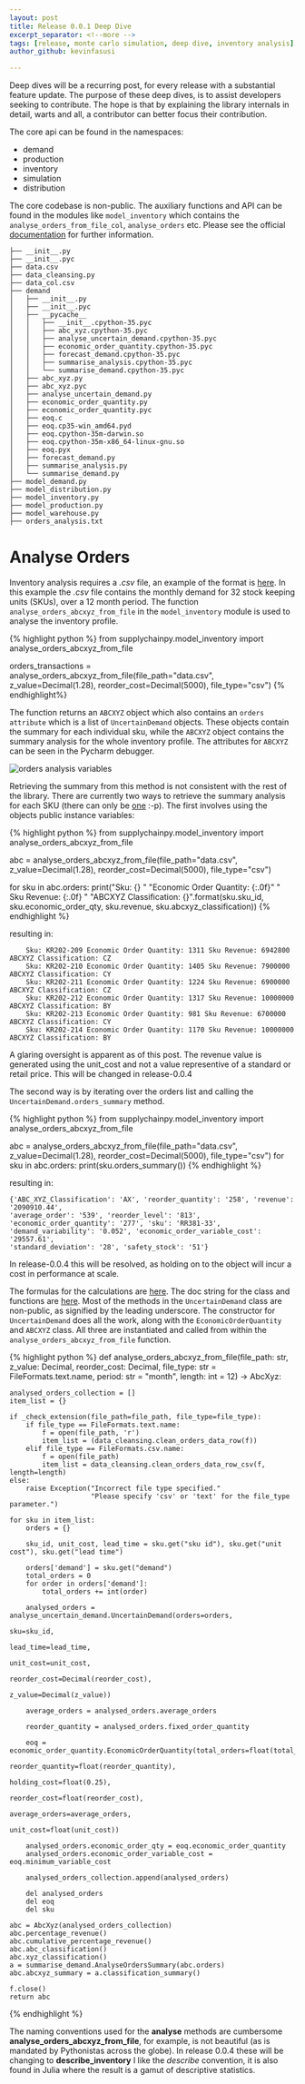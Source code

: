 ```yaml
---
layout: post
title: Release 0.0.1 Deep Dive
excerpt_separator: <!--more -->
tags: [release, monte carlo simulation, deep dive, inventory analysis]
author_github: kevinfasusi

---
```

<div class="well container-fluid  well-sm  ">
	<p>Deep dives will be a recurring post, for every release with a substantial feature update. The purpose of these deep 
        dives, is to assist developers seeking to contribute. The hope is that by explaining the library internals in detail,
        warts and all, a contributor can better focus their contribution.</p>
</div>

<!--more -->

The core api can be found in the namespaces:

- demand
- production
- inventory
- simulation
- distribution



The core codebase is non-public. The auxiliary functions and API can be found in the modules like `model_inventory`
which contains the `analyse_orders_from_file_col`, `analyse_orders` etc. Please see the official [documentation](http://supplychainpy.readthedocs.org/en/latest/py-modindex.html) 
for further information.

~~~~~
├── __init__.py
├── __init__.pyc
├── data.csv
├── data_cleansing.py
├── data_col.csv
├── demand
│   ├── __init__.py
│   ├── __init__.pyc
│   ├── __pycache__
│   │   ├── __init__.cpython-35.pyc
│   │   ├── abc_xyz.cpython-35.pyc
│   │   ├── analyse_uncertain_demand.cpython-35.pyc
│   │   ├── economic_order_quantity.cpython-35.pyc
│   │   ├── forecast_demand.cpython-35.pyc
│   │   ├── summarise_analysis.cpython-35.pyc
│   │   └── summarise_demand.cpython-35.pyc
│   ├── abc_xyz.py
│   ├── abc_xyz.pyc
│   ├── analyse_uncertain_demand.py
│   ├── economic_order_quantity.py
│   ├── economic_order_quantity.pyc
│   ├── eoq.c
│   ├── eoq.cp35-win_amd64.pyd
│   ├── eoq.cpython-35m-darwin.so
│   ├── eoq.cpython-35m-x86_64-linux-gnu.so
│   ├── eoq.pyx
│   ├── forecast_demand.py
│   ├── summarise_analysis.py
│   └── summarise_demand.py
├── model_demand.py
├── model_distribution.py
├── model_inventory.py
├── model_production.py
├── model_warehouse.py
├── orders_analysis.txt
~~~~~

# Analyse Orders

Inventory analysis requires a *.csv* file, an example of the format is
[here](https://raw.githubusercontent.com/KevinFasusi/supplychainpy/master/supplychainpy/data.csv). In this example the 
*.csv* file contains the monthly demand for 32 stock keeping units (SKUs), over a 12 month period. The function `analyse_orders_abcxyz_from_file` in
the `model_inventory` module is used to analyse the inventory profile.

{% highlight python %}
from supplychainpy.model_inventory import analyse_orders_abcxyz_from_file

orders_transactions = analyse_orders_abcxyz_from_file(file_path="data.csv",
                                                      z_value=Decimal(1.28),
                                                      reorder_cost=Decimal(5000),
                                                      file_type="csv")
{% endhighlight%}

The function returns an `ABCXYZ` object which also contains an `orders attribute` which is a list of `UncertainDemand`
objects. These objects contain the summary for each individual sku, while the `ABCXYZ` object contains the summary 
analysis for the whole inventory profile. The attributes for `ABCXYZ` can be seen in the Pycharm debugger.


![orders analysis variables]({{site.baseurl}}/images/orders_analysis_variables.png)
 
Retrieving the summary from this method is not consistent with the rest of the library. There are currently two ways
to retrieve the summary analysis for each SKU (there can only be [one](https://youtu.be/SnJt9p-sHho?t=44s) :-p). The first involves using 
the objects public instance variables:

{% highlight python %}
from supplychainpy.model_inventory import analyse_orders_abcxyz_from_file

abc = analyse_orders_abcxyz_from_file(file_path="data.csv",
                                      z_value=Decimal(1.28),
                                      reorder_cost=Decimal(5000),
                                      file_type="csv")

for sku in abc.orders:
    print("Sku: {} "
          "Economic Order Quantity: {:.0f}"
          " Sku Revenue: {:.0f} "
          "ABCXYZ Classification: {}".format(sku.sku_id,
                                             sku.economic_order_qty,
                                             sku.revenue,
                                             sku.abcxyz_classification))
{% endhighlight %}

resulting in:

~~~~
    Sku: KR202-209 Economic Order Quantity: 1311 Sku Revenue: 6942800 ABCXYZ Classification: CZ
    Sku: KR202-210 Economic Order Quantity: 1405 Sku Revenue: 7900000 ABCXYZ Classification: CY
    Sku: KR202-211 Economic Order Quantity: 1224 Sku Revenue: 6900000 ABCXYZ Classification: CZ
    Sku: KR202-212 Economic Order Quantity: 1317 Sku Revenue: 10000000 ABCXYZ Classification: BY
    Sku: KR202-213 Economic Order Quantity: 981 Sku Revenue: 6700000 ABCXYZ Classification: CY
    Sku: KR202-214 Economic Order Quantity: 1170 Sku Revenue: 10000000 ABCXYZ Classification: BY
~~~~

<div class="well container-fluid  well-sm">
    <p>A glaring oversight is apparent as of this post. The revenue value is generated using the unit_cost and not a value representive of 
        a standard or retail price. This will be changed in release-0.0.4</p>
</div>

The second way is by iterating over the orders list and calling the `UncertainDemand.orders_summary` method.

{% highlight python %}
from supplychainpy.model_inventory import analyse_orders_abcxyz_from_file

abc = analyse_orders_abcxyz_from_file(file_path="data.csv",
                                      z_value=Decimal(1.28),
                                      reorder_cost=Decimal(5000),
                                      file_type="csv")
for sku in abc.orders:
    print(sku.orders_summary())
{% endhighlight %}

resulting in:

~~~
{'ABC_XYZ_Classification': 'AX', 'reorder_quantity': '258', 'revenue': '2090910.44',
'average_order': '539', 'reorder_level': '813', 'economic_order_quantity': '277', 'sku': 'RR381-33',
'demand_variability': '0.052', 'economic_order_variable_cost': '29557.61',
'standard_deviation': '28', 'safety_stock': '51'}              
~~~

In release-0.0.4 this will be resolved, as holding on to the object will incur a cost in performance at scale. 

The formulas for the calculations are [here](http://supplychainpy.readthedocs.org/en/latest/calculations.html).
The doc string for the class and functions are [here](http://supplychainpy.readthedocs.org/en/latest/supplychainpy.demand.html#module-supplychainpy.demand.analyse_uncertain_demand).
Most of the methods in the `UncertainDemand` class are non-public, as signified by the leading underscore. 
The constructor for `UncertainDemand` does all the work, along with the `EconomicOrderQuantity` and `ABCXYZ` class. 
All three are instantiated and called from within the `analyse_orders_abcxyz_from_file` function.

{% highlight python %}
def analyse_orders_abcxyz_from_file(file_path: str,
                                    z_value: Decimal, 
                                    reorder_cost: Decimal,
                                    file_type: str = FileFormats.text.name,
                                    period: str = "month",
                                    length: int = 12) -> AbcXyz:
    
    analysed_orders_collection = []
    item_list = {}

    if _check_extension(file_path=file_path, file_type=file_type):
        if file_type == FileFormats.text.name:
            f = open(file_path, 'r')
            item_list = (data_cleansing.clean_orders_data_row(f))
        elif file_type == FileFormats.csv.name:
            f = open(file_path)
            item_list = data_cleansing.clean_orders_data_row_csv(f, length=length)
    else:
        raise Exception("Incorrect file type specified." 
                        "Please specify 'csv' or 'text' for the file_type parameter.")

    for sku in item_list:
        orders = {}

        sku_id, unit_cost, lead_time = sku.get("sku id"), sku.get("unit cost"), sku.get("lead time")

        orders['demand'] = sku.get("demand")
        total_orders = 0
        for order in orders['demand']:
            total_orders += int(order)

        analysed_orders = analyse_uncertain_demand.UncertainDemand(orders=orders, 
                                                                   sku=sku_id, 
                                                                   lead_time=lead_time, 
                                                                   unit_cost=unit_cost, 
                                                                   reorder_cost=Decimal(reorder_cost),
                                                                   z_value=Decimal(z_value))

        average_orders = analysed_orders.average_orders

        reorder_quantity = analysed_orders.fixed_order_quantity

        eoq = economic_order_quantity.EconomicOrderQuantity(total_orders=float(total_orders),
                                                            reorder_quantity=float(reorder_quantity), 
                                                            holding_cost=float(0.25), 
                                                            reorder_cost=float(reorder_cost), 
                                                            average_orders=average_orders, 
                                                            unit_cost=float(unit_cost))

        analysed_orders.economic_order_qty = eoq.economic_order_quantity
        analysed_orders.economic_order_variable_cost = eoq.minimum_variable_cost

        analysed_orders_collection.append(analysed_orders)

        del analysed_orders
        del eoq
        del sku

    abc = AbcXyz(analysed_orders_collection)
    abc.percentage_revenue()
    abc.cumulative_percentage_revenue()
    abc.abc_classification()
    abc.xyz_classification()
    a = summarise_demand.AnalyseOrdersSummary(abc.orders)
    abc.abcxyz_summary = a.classification_summary()

    f.close()
    return abc
{% endhighlight %}

<div class="well container-fluid  well-sm">
    <p>The naming conventions used for the <strong>analyse</strong> methods are cumbersome <strong>analyse_orders_abcxyz_from_file</strong>,
        for example, is not beautiful (as is mandated by Pythonistas across the globe). In release 0.0.4 these will be changing to 
        <strong>describe_inventory</strong> I like the <em>describe</em> convention, it is also found in Julia where 
        the result is a gamut of descriptive statistics.</p>
        
</div>
